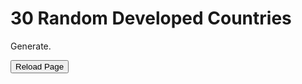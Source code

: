 <html>
	<body>        		
		
 <h1>30 Random Developed Countries</h1>
		<p id="demo">Generate.</p>
    <script>
document.getElementById("demo").onclick = function() {myFunction()};
function myFunction() {
  
var words = ["Norway",
"Ireland",
"Switzerland",
"Iceland",
"Germany",
"Sweden",
"Australia",
"Netherlands",
"Denmark",
"Finland",
"Singapore",
"United Kingdom",
"Belgium",
"New Zealand",
"Canada",
"United States",
"Austria",
"Israel",
"Japan",
"Slovenia",
"Korea (Republic of)",
"Luxembourg",
"Spain",
"France",
"Czechia",
"Malta",
"Estonia",
"Italy",
"United Arab Emirates",
"Greece",
"Cyprus",
"Lithuania",
"Poland",
"Andorra",
"Latvia",
"Portugal",
"Slovakia",
"Hungary",
"Saudi Arabia",
"Bahrain",
"Chile",
"Croatia",
"Qatar",
"Argentina",
"Montenegro",
"Romania",
"Kazakhstan",
"Russian Federation",
"Belarus",
"Turkey",
"Uruguay",
"Bulgaria",
"Panama",
"Bahamas",
"Barbados",
"Oman",
"Georgia",
"Costa Rica",
"Malaysia",
"Kuwait",
"Serbia",
"Mauritius",
"Seychelles",
"Trinidad and Tobago",
"Albania",
"Cuba",
"Iran (Islamic Republic of)",
"Sri Lanka",
"Bosnia and Herzegovina",
"Grenada",
"Mexico",
"Ukraine",
"Antigua and Barbuda",
"Peru",
"Thailand",
"Armenia",
"North Macedonia",
"Colombia",
"Brazil",
"China",
"Ecuador",
"Saint Lucia",
"Azerbaijan",
"Dominican Republic",
"Moldova (Republic of)",
"Algeria",
"Lebanon",
"Fiji",
"Dominica"];

function fisherYates (arr) {
  for (var i = arr.length - 1; i >= 0; i--) {
    var j = Math.floor(Math.random() * (i + 1));
    var temp = arr[i];
    arr[i] = arr[j];
    arr[j] = temp;
  }
  return arr;
}

f=fisherYates(words);

document.getElementById("demo").innerHTML = ("<p>" + f[0] + "</p>" + "<p>" + f[1] + "</p>" + "<p>" + f[2] + "</p>" + "<p>" + f[3] + "</p>" + "<p>" + f[4] + "</p>" + "<p>" + f[5] + "</p>" + "<p>" + f[6] + "</p>" + "<p>" + f[7] + "</p>" + "<p>" + f[8] + "</p>" + "<p>" + f[9] + "</p>" + "<p>" + "<p>" + f[10] + "</p>" + "<p>"+ "<p>" + f[11] + "</p>" + "<p>"+ "<p>" + f[12] + "</p>" + "<p>"+ "<p>" + f[13] + "</p>" + "<p>"+ "<p>" + f[14] + "</p>" + "<p>"+ "<p>" + f[15] + "</p>" + "<p>"+ "<p>" + f[16] + "</p>" + "<p>"+ "<p>" + f[17] + "</p>" + "<p>"+ "<p>" + f[18] + "</p>" + "<p>"+ "<p>" + f[19] + "</p>" + "<p>"+ "<p>" + f[20] + "</p>" + "<p>"+ "<p>" + f[21] + "</p>" + "<p>"+ "<p>" + f[22] + "</p>" + "<p>"+ "<p>" + f[23] + "</p>" + "<p>"+ "<p>" + f[24] + "</p>" + "<p>"+ "<p>" + f[25] + "</p>" + "<p>"+ "<p>" + f[26] + "</p>" + "<p>"+ "<p>" + f[27] + "</p>" + "<p>"+ "<p>" + f[28] + "</p>" + "<p>"+ "<p>" + f[29] + "</p>" + "<p>");}
    </script>
    
<FORM>
<INPUT Type="button" VALUE="Reload Page" onClick="history.go(0)">
</FORM>
    <body>   

